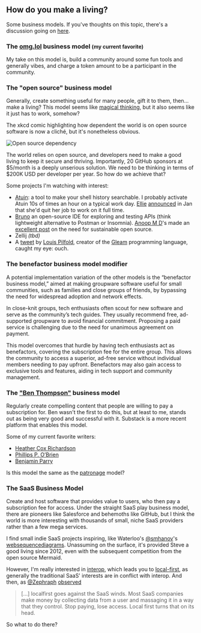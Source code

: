 ## How do you make a living?

Some business models. If you've thoughts on this topic, there's a discussion
going on [here](https://x.com/cablelounger/status/1801611772564062508).

### The [omg.lol](https://home.omg.lol) business model <small>(my current favorite)</small>

My take on this model is, build a community around some fun tools and generally
vibes, and charge a token amount to be a participant in the community.

### The "open source" business model

Generally, create something useful for many people, gift it to them, then… make
a living? This model seems like
[magical thinking](https://www.youtube.com/watch?v=tO5sxLapAts), but it also
seems like it just has to work, somehow?

The xkcd comic highlighting how dependent the world is on open source software
is now a cliché, but it's nonetheless obvious.

<p style="margin: 0 auto">
<img src="https://imgs.xkcd.com/comics/dependency.png" alt="Open source dependency" class="image-xkcd">
</p>

The world relies on open source, and developers need to make a good living to
keep it secure and thriving. Importantly, 20 GitHub sponsors at $5/month is a
deeply unserious solution. We need to be thinking in terms of $200K USD per
developer per year. So how do we achieve that?

Some projects I'm watching with interest:

- [Atuin](https://atuin.sh): a tool to make your shell history searchable. I
  probably activate Atuin 10s of times an hour on a typical work day.
  [Ellie](https://x.com/ellie_huxtable)
  [announced](https://ellie.wtf/posts/i-quit-my-job-to-work-full-time-on-my-open-source-project)
  in Jan that she'd quit her job to work on it full time.
- [Bruno](https://github.com/usebruno/bruno) an open-source IDE for exploring
  and testing APIs (think lightweight alternative to Postman or Insomnia).
  [Anoop M D](https://github.com/helloanoop)'s made an
  [excellent post](https://github.com/usebruno/bruno/discussions/269) on the
  need for sustainable open source.
- Zellij _(tbd)_
- A [tweet](https://x.com/louispilfold/status/1817870737165664604) by
  [Louis Pilfold](https://x.com/louispilfold), creator of the
  [Gleam](https://gleam.run) programming language, caught my eye: ouch.

### The benefactor business model modifier

A potential implementation variation of the other models is the “benefactor
business model,” aimed at making groupware software useful for small
communities, such as families and close groups of friends, by bypassing the need
for widespread adoption and network effects.

In close-knit groups, tech enthusiasts often scout for new software and serve
as the community’s tech guides. They usually recommend free, ad-supported
groupware to avoid financial commitment. Proposing a paid service is
challenging due to the need for unanimous agreement on payment.

This model overcomes that hurdle by having tech enthusiasts act as benefactors,
covering the subscription fee for the entire group. This allows the community to
access a superior, ad-free service without individual members needing to pay
upfront. Benefactors may also gain access to exclusive tools and features,
aiding in tech support and community management.

### The ["Ben Thompson"](https://stratechery.com) business model

Regularly create compelling content that people are willing to pay a
subscription for. Ben wasn't the first to do this, but at least to me, stands
out as being very good and successful with it. Substack is a more recent
platform that enables this model.

Some of my current favorite writers:

- [Heather Cox Richardson](https://heathercoxrichardson.substack.com)
- [Phillips P. O’Brien](https://phillipspobrien.substack.com)
- [Benjamin Parry](https://www.skillfulnotes.com)

Is this model the same as the [patronage](https://www.patreon.com) model?

### The SaaS Business Model

Create and host software that provides value to users, who then pay a
subscription fee for access. Under the straight SaaS play business model, there
are pioneers like Salesforce and behemoths like GitHub, but I think the world is
more interesting with thousands of small, niche SaaS providers rather than a few
mega services.

I find small indie SaaS projects inspiring, like Waterloo's
[@smhanov](https://x.com/smhanov)'s
[websequencediagrams](https://websequencediagrams.com). Unassuming on the
surface, it's provided Steve a good living since 2012, even with the subsequent
competition from the open source Mermaid.

However, I'm really interested in
[interop](https://utopia.rosano.ca/interoperable-visions/), which leads you to
[local-first](https://www.inkandswitch.com/local-first/), as generally the
traditional SaaS' interests are in conflict with interop. And then, as
[@Zephraph](https://x.com/Zephraph)
[observed](https://x.com/Zephraph/status/1798418469110902849)

> [...] localfirst goes against the SaaS winds. Most SaaS companies make money
> by collecting data from a user and massaging it in a way that they control.
> Stop paying, lose access. Local first turns that on its head.

So what to do there?
